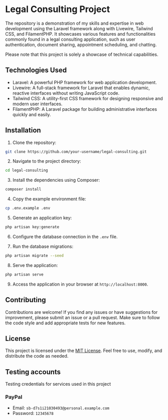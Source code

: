 # Legal Consulting Project

The repository is a demonstration of my skills and expertise in web development using the Laravel framework along with Livewire, Tailwind CSS, and FilamentPHP. It showcases various features and functionalities commonly found in a legal consulting application, such as user authentication, document sharing, appointment scheduling, and chatting.

Please note that this project is solely a showcase of technical capabilities.

## Technologies Used

- Laravel: A powerful PHP framework for web application development.
- Livewire: A full-stack framework for Laravel that enables dynamic, reactive interfaces without writing JavaScript code.
- Tailwind CSS: A utility-first CSS framework for designing responsive and modern user interfaces.
- FilamentPHP: A Laravel package for building administrative interfaces quickly and easily.

## Installation

1. Clone the repository:

```bash
git clone https://github.com/your-username/legal-consulting.git
```

2. Navigate to the project directory:

```bash
cd legal-consulting
```

3. Install the dependencies using Composer:

```bash
composer install
```

4. Copy the example environment file:

```bash
cp .env.example .env
```

5. Generate an application key:

```bash
php artisan key:generate
```

6. Configure the database connection in the `.env` file.

7. Run the database migrations:

```bash
php artisan migrate --seed
```

8. Serve the application:

```bash
php artisan serve
```

9. Access the application in your browser at `http://localhost:8000`.

## Contributing

Contributions are welcome! If you find any issues or have suggestions for improvement, please submit an issue or a pull request. Make sure to follow the code style and add appropriate tests for new features.

## License

This project is licensed under the [MIT License](LICENSE). Feel free to use, modify, and distribute the code as needed.

## Testing accounts

Testing credentials for services used in this project

### PayPal

- Email: ```sb-d7s1i21030493@personal.example.com```
- Password: ```12345678```

